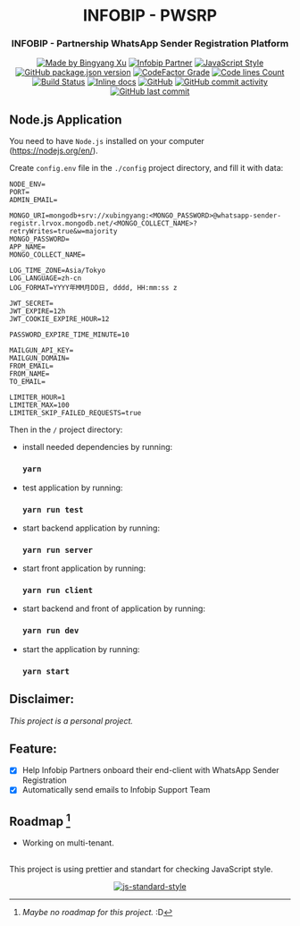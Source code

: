 <div align="center">
<h1>INFOBIP - PWSRP</h1>
<h3>INFOBIP - Partnership WhatsApp Sender Registration Platform</h3>
</div>

<div align="center">
<a href="https://img.shields.io/badge/xubingyang-made-brightgreen"><img src="https://img.shields.io/badge/xubingyang-made-brightgreen" alt="Made by Bingyang Xu"></a>
<a href="https://img.shields.io/badge/infobip-partners-brightgreen"><img src="https://img.shields.io/badge/infobip-partner-brightgreen" alt="Infobip Partner"></a>
<a href="https://github.com/standard/standard"><img src="https://img.shields.io/badge/code_style-standard-brightgreen.svg" alt="JavaScript Style"></a>
<a href="https://github.com/xubingyang/whatsapp-sender-registration"><img alt="GitHub package.json version" src="https://img.shields.io/github/package-json/v/xubingyang/whatsapp-sender-registration"></a>
<a href="https://www.codefactor.io/repository/github/xubingyang/whatsapp-sender-registration"><img alt="CodeFactor Grade" src="https://img.shields.io/codefactor/grade/github/xubingyang/whatsapp-sender-registration"></a>
<a href="https://github.com/xubingyang/whatsapp-sender-registration"><img alt="Code lines Count" src="https://tokei.rs/b1/github/xubingyang/whatsapp-sender-registration"></a>
<a href="https://app.travis-ci.com/github/xubingyang/whatsapp-sender-registration"><img src="https://app.travis-ci.com/xubingyang/whatsapp-sender-registration.svg?branch=main" alt="Build Status"></a>
<a href="https://inch-ci.org/github/xubingyang/whatsapp-sender-registration"><img src="https://inch-ci.org/github/xubingyang/whatsapp-sender-registration.svg?branch=main" alt="Inline docs"></a>
<a href="https://github.com/xubingyang/whatsapp-sender-registration"><img alt="GitHub" src="https://img.shields.io/github/license/xubingyang/whatsapp-sender-registration"></a>
<a href="https://github.com/xubingyang/whatsapp-sender-registration"><img alt="GitHub commit activity" src="https://img.shields.io/github/commit-activity/y/xubingyang/whatsapp-sender-registration"></a>
<a href="https://github.com/xubingyang/whatsapp-sender-registration"><img alt="GitHub last commit" src="https://img.shields.io/github/last-commit/xubingyang/whatsapp-sender-registration"></a>
</div>


## Node.js Application

You need to have `Node.js` installed on your computer (https://nodejs.org/en/).

Create `config.env` file in the `./config` project directory, and fill it with data:
```
NODE_ENV=
PORT=
ADMIN_EMAIL=

MONGO_URI=mongodb+srv://xubingyang:<MONGO_PASSWORD>@whatsapp-sender-registr.lrvox.mongodb.net/<MONGO_COLLECT_NAME>?retryWrites=true&w=majority
MONGO_PASSWORD=
APP_NAME=
MONGO_COLLECT_NAME=

LOG_TIME_ZONE=Asia/Tokyo
LOG_LANGUAGE=zh-cn
LOG_FORMAT=YYYY年MM月DD日, dddd, HH:mm:ss z

JWT_SECRET=
JWT_EXPIRE=12h
JWT_COOKIE_EXPIRE_HOUR=12

PASSWORD_EXPIRE_TIME_MINUTE=10

MAILGUN_API_KEY=
MAILGUN_DOMAIN=
FROM_EMAIL=
FROM_NAME=
TO_EMAIL=

LIMITER_HOUR=1
LIMITER_MAX=100
LIMITER_SKIP_FAILED_REQUESTS=true
```

Then in the `/` project directory:
 
- install needed dependencies by running:
    ### `yarn`
- test application by running:
    ### `yarn run test`
- start backend application by running:
    ### `yarn run server`
- start front application by running:
    ### `yarn run client`
- start backend and front of application by running:
    ### `yarn run dev`
- start the application by running:
    ### `yarn start`

## Disclaimer: 
*This project is a personal project.*

## Feature: 
- [x] Help Infobip Partners onboard their end-client with WhatsApp Sender Registration
- [x] Automatically send emails to Infobip Support Team

## Roadmap [^roadmap]
- Working on multi-tenant.
##
[^roadmap]: *Maybe no roadmap for this project.* :D

This project is using prettier and standart for checking JavaScript style.
<div align="center">
<a href="https://github.com/standard/standard"><img src="https://cdn.rawgit.com/standard/standard/master/badge.svg" alt="js-standard-style"></a>
</div>